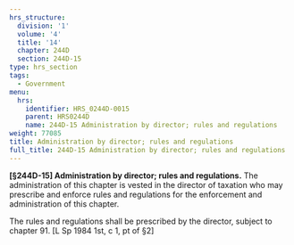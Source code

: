 ```yaml
---
hrs_structure:
  division: '1'
  volume: '4'
  title: '14'
  chapter: 244D
  section: 244D-15
type: hrs_section
tags:
  - Government
menu:
  hrs:
    identifier: HRS_0244D-0015
    parent: HRS0244D
    name: 244D-15 Administration by director; rules and regulations
weight: 77085
title: Administration by director; rules and regulations
full_title: 244D-15 Administration by director; rules and regulations
---
```

**[§244D-15] Administration by director; rules and regulations.** The administration of this chapter is vested in the director of taxation who may prescribe and enforce rules and regulations for the enforcement and administration of this chapter.

The rules and regulations shall be prescribed by the director, subject to chapter 91\. [L Sp 1984 1st, c 1, pt of §2]